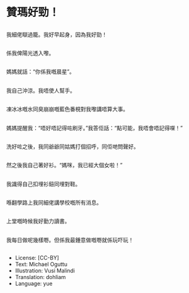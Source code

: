 # 贊瑪好勁！

##
我細佬瞓過籠。我好早起身，因為我好勁！

##
係我俾陽光透入嚟。

##
媽媽就話：“你係我嘅晨星”。

##
我自己沖涼。我唔使人幫手。

##
凍冰冰嘅水同臭崩崩嘅藍色番梘對我嚟講唔算大事。

##
媽媽提醒我：“唔好唔記得咗刷牙。”我答佢話：“點可能，我唔會唔記得㗎！”

##
洗好咗之後，我同爺爺同姑媽打個招呼，同佢哋問聲好。

##
然之後我自己著好衫。“媽咪，我已經大個女啦！”

##
我識得自己扣埋衫鈕同埋對鞋。

##
喺翻學路上我同細佬講學校嘅所有消息。

##
上堂嘅時候我好勤力讀書。

##
我每日做呢幾樣嘢。但係我最鍾意做嘅嘢就係玩吓玩！

##
* License: [CC-BY]
* Text: Michael Oguttu
* Illustration: Vusi Malindi
* Translation: dohliam
* Language: yue
